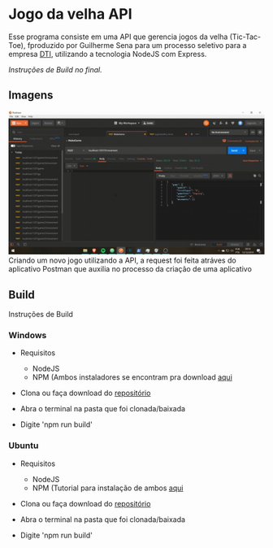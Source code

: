 # Jogo da velha API

Esse programa consiste em uma API que gerencia jogos da velha (Tic-Tac-Toe),
fproduzido por Guilherme Sena para um processo seletivo para a empresa
[DTI](https://dtidigital.com.br/), utilizando a tecnologia NodeJS com Express.

*Instruções de Build no final.*

## Imagens
![Criando Jogo](images/video1.gif)
Criando um novo jogo utilizando a API, a request foi feita atráves do aplicativo
Postman que auxilia no processo da criação de uma aplicativo

## Build

Instruções de Build

### Windows
- Requisitos
  - NodeJS
  - NPM (Ambos instaladores se encontram pra download [aqui](http://nodejs.org/download/)

- Clona ou faça download do [repositório](https://github.com/Ketam1/JogoDaVelhaAPI)
- Abra o terminal na pasta que foi clonada/baixada
- Digite 'npm run build'

### Ubuntu
- Requisitos
  - NodeJS
  - NPM (Tutorial para instalação de ambos [aqui](https://www.hostinger.com.br/tutoriais/instalar-node-js-ubuntu/)

- Clona ou faça download do [repositório](https://github.com/Ketam1/JogoDaVelhaAPI)
- Abra o terminal na pasta que foi clonada/baixada
- Digite 'npm run build'
